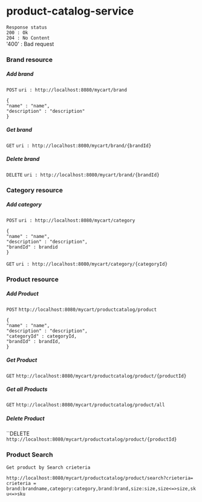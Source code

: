 # product-catalog-service
```Response status ``` </br>
`200 : Ok` </br>
`204 : No Content` </br>
'400' : Bad request

### Brand resource
##### Add brand

`POST`
`uri : http://localhost:8080/mycart/brand `</br>
```body
{
"name" : "name",
"description" : "description"
}
```


##### Get brand

`GET`
`uri : http://localhost:8080/mycart/brand/{brandId} `</br>

##### Delete brand

`DELETE`
`uri : http://localhost:8080/mycart/brand/{brandId} `</br>


### Category resource
##### Add category

`POST`
`uri : http://localhost:8080/mycart/category ` </br>
``` body :
{
"name" : "name",
"description" : "description",
"brandId" : brandid
}
```

`GET`
`uri : http://localhost:8080/mycart/category/{categoryId} ` </br>

### Product resource
##### Add Product

`POST`
`http://localhost:8080/mycart/productcatalog/product` </br>
```body
{
"name" : "name",
"description" : "description",
"categoryId" : categoryId,
"brandId" : brandId,
}
```

##### Get Product

`GET`
`http://localhost:8080/mycart/productcatalog/product/{productId}` </br>

##### Get all Products

`GET`
`http://localhost:8080/mycart/productcatalog/product/all` </br>

##### Delete Product
``DELETE
`http://localhost:8080/mycart/productcatalog/product/{productId}` </br>


### Product Search

`Get product by Search crieteria`

`http://localhost:8080/mycart/productcatalog/product/search?crieteria=`
`crieteria = brand:brandname,category:category,brand:brand,size:size,size<=>size,sku<=>sku `


